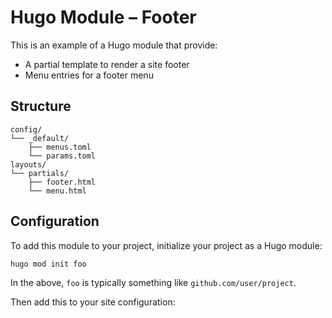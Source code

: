 # Hugo Module &ndash; Footer

This is an example of a Hugo module that provide:

- A partial template to render a site footer
- Menu entries for a footer menu

## Structure

```text
config/
└── _default/
    ├── menus.toml
    └── params.toml
layouts/
└── partials/
    ├── footer.html
    └── menu.html
```

## Configuration

To add this module to your project, initialize your project as a Hugo module:

```text
hugo mod init foo
```

In the above, `foo` is typically something like `github.com/user/project`.

Then add this to your site configuration:
